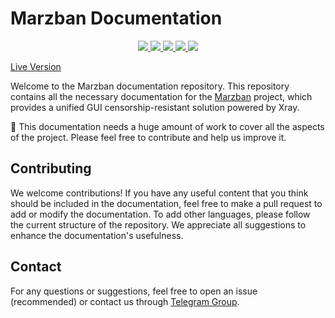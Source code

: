 # Marzban Documentation

<p align="center">
    <a href="#">
        <img src="https://img.shields.io/github/actions/workflow/status/gozargah/marzban/build.yml?style=flat-square" />
    </a>
    <a href="https://hub.docker.com/r/gozargah/marzban" target="_blank">
        <img src="https://img.shields.io/docker/pulls/gozargah/marzban?style=flat-square&logo=docker" />
    </a>
    <a href="#">
        <img src="https://img.shields.io/github/license/gozargah/marzban?style=flat-square" />
    </a>
    <a href="https://t.me/gozargah_marzban" target="_blank">
        <img src="https://img.shields.io/badge/telegram-group-blue?style=flat-square&logo=telegram" />
    </a>
    <a href="#">
        <img src="https://img.shields.io/github/stars/gozargah/marzban?style=social" />
    </a>
</p>

[Live Version](https://gozargah.github.io/marzban)

Welcome to the Marzban documentation repository. This repository contains all the necessary documentation for the [Marzban](https://github.com/gozargah/marzban) project, which provides a unified GUI
censorship-resistant solution powered by Xray.

🙏 This documentation needs a huge amount of work to cover all the aspects of the project. Please feel free to contribute and help us improve it.

## Contributing

We welcome contributions! If you have any useful content that you think should be included in the documentation, feel free to make a pull request to add or modify the documentation. To add other
languages, please follow the current structure of the repository. We appreciate all suggestions to enhance the documentation's usefulness.

## Contact

For any questions or suggestions, feel free to open an issue (recommended) or contact us through [Telegram Group](https://t.me/gozargah_marzban).
